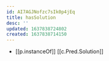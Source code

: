 ```yaml
---
id: AI7AGJNofzc7sIk0p4jEq
title: hasSolution
desc: ''
updated: 1637838724802
created: 1637838714150
---
```




- [[p.instanceOf]] [[c.Pred.Solution]]
